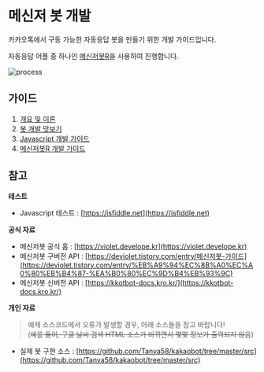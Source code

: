 # 메신저 봇 개발

카카오톡에서 구동 가능한 자동응답 봇을 만들기 위한 개발 가이드입니다.

자동응답 어플 중 하나인 [메신저봇R](https://violet.develope.kr)을 사용하여 진행합니다.

![process](./images/process.png)


## 가이드
1. [개요 및 이론](./메신저봇R%20가이드/0.%20개요%20및%20이론.md)
2. [봇 개발 맛보기](./메신저봇R%20가이드/1.%20봇%20개발%20맛보기.md)
3. [Javascript 개발 가이드](./메신저봇R%20가이드/2.%20Javascript%20개발%20가이드%20.md)
4. [메신저봇R 개발 가이드](./메신저봇R%20가이드/3.%20메신저봇R%20개발.md)

## 참고 

**테스트**

- Javascript 테스트 : [https://jsfiddle.net](https://jsfiddle.net)

**공식 자료**

- 메신저봇 공식 홈 : [https://violet.develope.kr](https://violet.develope.kr)
- 메신저봇 구버전 API : [https://deviolet.tistory.com/entry/메신저봇-가이드](https://deviolet.tistory.com/entry/%EB%A9%94%EC%8B%A0%EC%A0%80%EB%B4%87-%EA%B0%80%EC%9D%B4%EB%93%9C)
- 메신저봇 신버전 API : [https://kkotbot-docs.kro.kr/](https://kkotbot-docs.kro.kr/)

**개인 자료**
> 예제 소스코드에서 오류가 발생할 경우, 아래 소스들을 참고 바랍니다! <br>
  (~~예를 들어, 구글 날씨 검색 HTML 소스가 바뀌면서 몇몇 정보가 출력되지 않음~~)
- 실제 봇 구현 소스 : [https://github.com/Tanya58/kakaobot/tree/master/src](https://github.com/Tanya58/kakaobot/tree/master/src)
